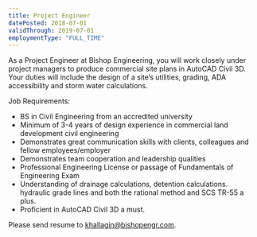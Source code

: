 ```yaml
---
title: Project Engineer
datePosted: 2018-07-01
validThrough: 2019-07-01
employmentType: "FULL_TIME"
---
```


As a Project Engineer at Bishop Engineering, you will work closely under
project managers to produce commercial site plans in AutoCAD Civil 3D.
Your duties will include the design of a site’s utilities, grading,
ADA accessibility and storm water calculations.

Job Requirements:

- BS in Civil Engineering from an accredited university
- Minimum of 3-4 years of design experience in commercial land development civil engineering
- Demonstrates great communication skills with clients, colleagues and fellow employees/employer
- Demonstrates team cooperation and leadership qualities
- Professional Engineering License or passage of Fundamentals of Engineering Exam
- Understanding of drainage calculations, detention calculations. hydraulic grade lines and both the rational method and SCS TR-55 a plus.
- Proficient in AutoCAD Civil 3D a must.

Please send resume to [khallagin@bishopengr.com](mailto:khallagin@bishopengr.com).
